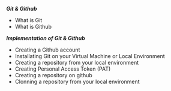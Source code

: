 ***Git & Github***
- What is Git
- What is Github


***Implementation of Git & Github***
  - Creating a Github account 
  - Installating Git on your Virtual Machine or Local Environment
  - Creating a repository from your local environment
  - Creating Personal Access Token (PAT)
  - Creating a repository on github
  - Clonning a repository from your local environment 
